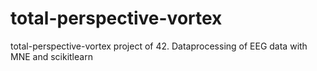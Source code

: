 # total-perspective-vortex
total-perspective-vortex project of 42. Dataprocessing of EEG data with MNE and scikitlearn

